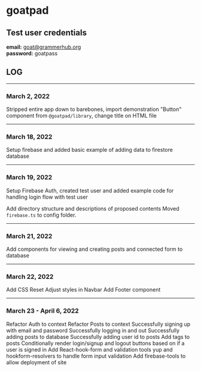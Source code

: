 # goatpad

## Test user credentials

**email:** goat@grammerhub.org  
**password:** goatpass

## LOG

---

### March 2, 2022

Stripped entire app down to barebones, import demonstration "Button" component from `@goatpad/library`, change title on HTML file

---

### March 18, 2022

Setup firebase and added basic example of adding data to firestore database

---

### March 19, 2022

Setup Firebase Auth, created test user and added example code for handling login flow with test user

Add directory structure and descriptions of proposed contents
Moved `firebase.ts` to config folder.

---

### March 21, 2022

Add components for viewing and creating posts and connected form to database

---

### March 22, 2022

Add CSS Reset
Adjust styles in Navbar
Add Footer component

---

### March 23 - April 6, 2022

Refactor Auth to context
Refactor Posts to context
Successfully signing up with email and password
Successfully logging in and out
Successfully adding posts to database
Successfully adding user id to posts
Add tags to posts
Conditionally render login/signup and logout buttons based on if a user is signed in
Add React-hook-form and validation tools yup and hookform-resolvers to handle form input validation
Add firebase-tools to allow deployment of site
